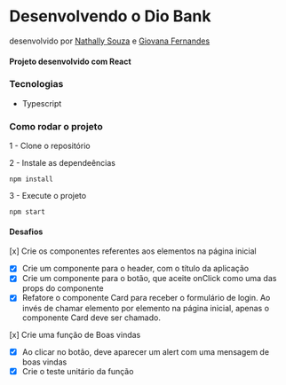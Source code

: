 # Desenvolvendo o Dio Bank
desenvolvido por [Nathally Souza](https://github.com/nathyts) e
[Giovana Fernandes](https://github.com/GiovanaJensen)

#### Projeto desenvolvido com React

### Tecnologias
- Typescript

### Como rodar o projeto

1 - Clone o repositório

2 - Instale as dependeências
    
    npm install

3 - Execute o projeto

    npm start

#### Desafios
[x] Crie os componentes referentes aos elementos na página inicial
  - [x] Crie um componente para o header, com o título da aplicação
  - [x] Crie um componente para o botão, que aceite onClick como uma das props do componente
  - [x] Refatore o componente Card para receber o formulário de login. Ao invés de chamar elemento por elemento na página inicial, apenas o componente Card deve ser chamado.

[x] Crie uma função de Boas vindas
  - [x] Ao clicar no botão, deve aparecer um alert com uma mensagem de boas vindas
  - [x] Crie o teste unitário da função
